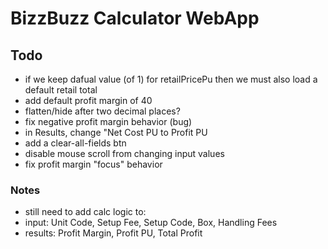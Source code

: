 # BizzBuzz Calculator WebApp

## Todo

- if we keep dafual value (of 1) for retailPricePu then we must also load a default retail total
- add default profit margin of 40
- flatten/hide after two decimal places? 
- fix negative profit margin behavior (bug)
- in Results, change "Net Cost PU to Profit PU
- add a clear-all-fields btn
- disable mouse scroll from changing input values
- fix profit margin "focus" behavior

### Notes

- still need to add calc logic to:
- input: Unit Code, Setup Fee, Setup Code, Box, Handling Fees
- results: Profit Margin, Profit PU, Total Profit

